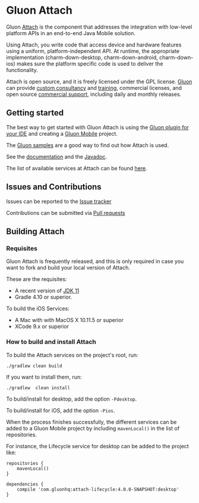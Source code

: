 # Gluon Attach #

Gluon [Attach](http://gluonhq.com/products/mobile/attach/) is the component that addresses the integration with low-level platform APIs in an end-to-end Java Mobile solution.

Using Attach, you write code that access device and hardware features using a uniform, platform-independent API. 
At runtime, the appropriate implementation (charm-down-desktop, charm-down-android, charm-down-ios) makes sure the platform specific code is 
used to deliver the functionality.

Attach is open source, and it is freely licensed under the GPL license.
[Gluon](http://gluonhq.com) can provide [custom consultancy](http://gluonhq.com/services/consulting/) and [training](http://gluonhq.com/services/training/), commercial licenses, and open source [commercial support](http://gluonhq.com/services/commercial-support/), including daily and monthly releases.

## Getting started ##

The best way to get started with Gluon Attach is using the [Gluon plugin for your IDE](http://gluonhq.com/get-started/ide-plugins/)
and creating a [Gluon Mobile](http://gluonhq.com/products/mobile) project.

The [Gluon samples](http://gluonhq.com/developers/samples/) are a good way to find out how Attach is used.

See the [documentation](http://docs.gluonhq.com/charm/latest/#_charm_down) and the 
[Javadoc](http://docs.gluonhq.com/mobile/javadoc/latest/com/gluonhq/charm/down/package-summary.html).

The list of available services at Attach can be found [here](http://gluonhq.com/products/mobile/charm-down/).


## Issues and Contributions ##

Issues can be reported to the [Issue tracker](https://bitbucket.org/gluon-oss/charm-down/issues?status=new&status=open)

Contributions can be submitted via [Pull requests](https://bitbucket.org/gluon-oss/charm-down/pull-requests/)


## Building Attach ##

### Requisites ###

Gluon Attach is frequently released, and this is only required in case you want to fork and build your local version of Attach.

These are the requisites:

* A recent version of [JDK 11](http://jdk.java.net/11/)
* Gradle 4.10 or superior. 

To build the iOS Services:
 
* A Mac with with MacOS X 10.11.5 or superior
* XCode 9.x or superior

### How to build and install Attach ###

To build the Attach services on the project's root, run:

`./gradlew clean build`

If you want to install them, run:

`./gradlew  clean install`

To build/install for desktop, add the option `-Pdesktop`. 

To build/install for iOS, add the option `-Pios`.

When the process finishes successfully, the different services can be added to a Gluon Mobile project 
by including `mavenLocal()` in the list of repositories.

For instance, the Lifecycle service for desktop can be added to the project like:

```
repositories {
    mavenLocal()
}

dependencies {
    compile 'com.gluonhq:attach-lifecycle:4.0.0-SNAPSHOT:desktop'
}
```
